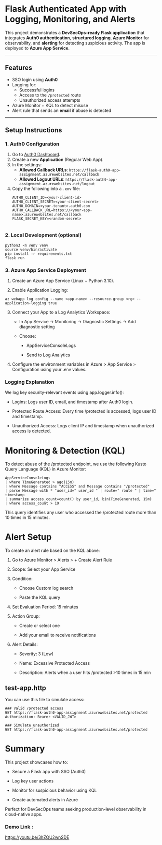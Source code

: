 # Flask Authenticated App with Logging, Monitoring, and Alerts

This project demonstrates a **DevSecOps-ready Flask application** that integrates **Auth0 authentication**, **structured logging**, **Azure Monitor** for observability, and **alerting** for detecting suspicious activity. The app is deployed to **Azure App Service**.

---

## Features

- SSO login using **Auth0**
- Logging for:
  - Successful logins
  - Access to the `/protected` route
  - Unauthorized access attempts
- Azure Monitor + KQL to detect misuse
- Alert rule that sends an **email** if abuse is detected

---


## Setup Instructions

### 1. Auth0 Configuration

1. Go to [Auth0 Dashboard](https://manage.auth0.com/).
2. Create a new **Application** (Regular Web App).
3. In the settings:
   - **Allowed Callback URLs**: `https://flask-auth0-app-assignment.azurewebsites.net/callback`
   - **Allowed Logout URLs**: `https://flask-auth0-app-assignment.azurewebsites.net/logout`
4. Copy the following into a `.env` file:
   ```env
   AUTH0_CLIENT_ID=<your-client-id>
   AUTH0_CLIENT_SECRET=<your-client-secret>
   AUTH0_DOMAIN=<your-tenant>.auth0.com
   AUTH0_CALLBACK_URL=https://<your-app-name>.azurewebsites.net/callback
   FLASK_SECRET_KEY=<random-secret>


### 2. Local Development (optional)
```
python3 -m venv venv
source venv/bin/activate
pip install -r requirements.txt
flask run
```

### 3. Azure App Service Deployment
  1. Create an Azure App Service (Linux + Python 3.10).

  2. Enable Application Logging:
  ```
  az webapp log config --name <app-name> --resource-group <rg> --application-logging true
 ```
 3. Connect your App to a Log Analytics Workspace:

    - In App Service → Monitoring → Diagnostic Settings → Add diagnostic setting

    - Choose:

      - AppServiceConsoleLogs

      - Send to Log Analytics

  4. Configure the environment variables in Azure > App Service > Configuration using your .env values.

### Logging Explanation
We log key security-relevant events using app.logger.info():

  - Logins: Logs user ID, email, and timestamp after Auth0 login.

  - Protected Route Access: Every time /protected is accessed, logs user ID and timestamp.

  - Unauthorized Access: Logs client IP and timestamp when unauthorized access is detected.

# Monitoring & Detection (KQL)
To detect abuse of the /protected endpoint, we use the following Kusto Query Language (KQL) in Azure Monitor:
```
AppServiceConsoleLogs
| where TimeGenerated > ago(15m)
| where Message contains "ACCESS" and Message contains "/protected"
| parse Message with * "user_id=" user_id " | route=" route " | time=" timestamp
| summarize access_count=count() by user_id, bin(TimeGenerated, 15m)
| where access_count > 10
```

This query identifies any user who accessed the /protected route more than 10 times in 15 minutes.

# Alert Setup
To create an alert rule based on the KQL above:

1. Go to Azure Monitor > Alerts > + Create Alert Rule

2. Scope: Select your App Service

3. Condition:

   - Choose Custom log search

   - Paste the KQL query

4. Set Evaluation Period: 15 minutes

5. Action Group:

   - Create or select one

   - Add your email to receive notifications

6. Alert Details:

   - Severity: 3 (Low)

   - Name: Excessive Protected Access

   - Description: Alerts when a user hits /protected >10 times in 15 min

## test-app.http
You can use this file to simulate access:
```
### Valid /protected access
GET https://flask-auth0-app-assignment.azurewebsites.net/protected
Authorization: Bearer <VALID_JWT>

### Simulate unauthorized
GET https://flask-auth0-app-assignment.azurewebsites.net/protected
```

# Summary
This project showcases how to:

  - Secure a Flask app with SSO (Auth0)

  - Log key user actions

  - Monitor for suspicious behavior using KQL

  - Create automated alerts in Azure

Perfect for DevSecOps teams seeking production-level observability in cloud-native apps.

### Demo Link :

https://youtu.be/3hZQU2wnSDE

